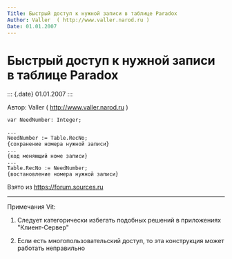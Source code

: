 ```yaml
---
Title: Быстрый доступ к нужной записи в таблице Paradox
Author: Valler  ( http://www.valler.narod.ru )
Date: 01.01.2007
---
```



Быстрый доступ к нужной записи в таблице Paradox
================================================

::: {.date}
01.01.2007
:::

Автор: Valler  ( http://www.valler.narod.ru )

    var NeedNumber: Integer;
     
    ...
    NeedNumber := Table.RecNo;
    {сохранение номера нужной записи}
    ...
    {код меняющий номе записи}
    ...
    Table.RecNo := NeedNumber;
    {востановление номера нужной записи}

Взято из <https://forum.sources.ru>

------
Примечания Vit:

1) Следует категорически избегать подобных решений в приложениях
"Клиент-Сервер"

2) Если есть многопользовательский доступ, то эта конструкция может
работать неправильно
